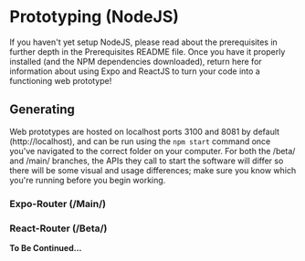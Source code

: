 # Prototyping (NodeJS)
If you haven't yet setup NodeJS, please read about the prerequisites in further depth in the Prerequisites README file. Once you have it properly installed (and the NPM dependencies downloaded), return here for information about using Expo and ReactJS to turn your code into a functioning web prototype!

## Generating
Web prototypes are hosted on localhost ports 3100 and 8081 by default (http://localhost), and can be run using the `npm start` command once you've navigated to the correct folder on your computer. For both the /beta/ and /main/ branches, the APIs they call to start the software will differ so there will be some visual and usage differences; make sure you know which you're running before you begin working.

### Expo-Router (/Main/)


### React-Router (/Beta/)
__To Be Continued...__
